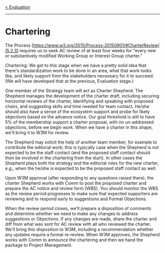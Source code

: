 [< Evaluation](3.Evaluation.md)

---

# Chartering

The Process [https://www.w3.org/2015/Process-20150901/#CharterReview](5.2.3) requires us to seek AC review of at least four weeks
for "every new or substantively modified Working Group or Interest Group
charter."

Chartering: We get to this stage when we have a pretty solid idea that
there's standardization work to be done in an area, what that work looks
like, and likely support from the stakeholders necessary for it to
succeed. (We will have developed that at the previous, Evaluation stage.)

One member of the Strategy team will act as Charter Shepherd. The
Shepherd manages the development of the charter draft, including
securing horizontal reviews of the charter, identifying and speaking
with proposed chairs, and suggesting skills and time needed for team
contact. He/she should also have a sense of the ecosystem support and probe
for likely objections based on the advance notice. Our goal threshold is
still to have 5% of the membership support a charter proposal, with no
un-addressed objections, before we begin work. When we have a charter in
this shape, we'll bring it to W3M for review.

The Shepherd may solicit the help of another team member, for example 
to contribute the editorial work; this is typically case when the Shepherd 
is not expected to be the staff contact (and
the proposed staff contact should then be involved in the chartering from the start). 
In other cases the Shepherd plays both the strategy and the editorial 
roles for the new charter, e.g., when the he/she is expected to be the 
proposed staff contact as well.
	
Upon W3M approval (after responding to any questions raised there), the
charter Shepherd works with Comm to post the proposed charter and
prepare the AC notice and review form (WBS). You should monitor the WBS
as the review period progresses to make sure that expected supporters
are reviewing and to respond early to suggestions and Formal Objections.

When the review period closes, we'll prepare a disposition of comments
and determine whether we need to make any changes to address suggestions
or Objections. If any changes are made, share the charter and diff from 
what was sent for AC review with all who reviewed the charter. 
We'll bring this disposition to W3M, including a
recommendation whether any updates require a formal re-review. 
When W3M approves, the
Shepherd works with Comm to announce the chartering and then we hand the
package to Project Management.
